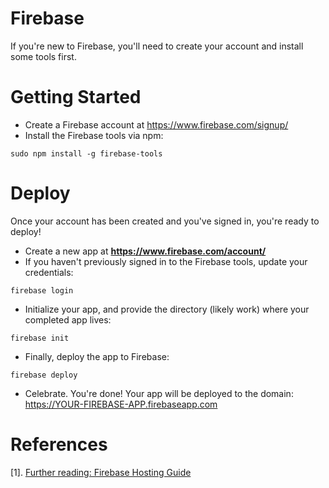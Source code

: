 # Firebase
If you're new to Firebase, you'll need to create your account and install some tools first.

# Getting Started
* Create a Firebase account at https://www.firebase.com/signup/
* Install the Firebase tools via npm: 
```
sudo npm install -g firebase-tools
```

# Deploy
Once your account has been created and you've signed in, you're ready to deploy!

* Create a new app at **https://www.firebase.com/account/**
* If you haven't previously signed in to the Firebase tools, update your credentials: 
```
firebase login
```
* Initialize your app, and provide the directory (likely work) where your completed app lives: 
```
firebase init
```
* Finally, deploy the app to Firebase: 
```
firebase deploy
```
* Celebrate. You're done! Your app will be deployed to the domain: https://YOUR-FIREBASE-APP.firebaseapp.com

# References
[1]. [Further reading: Firebase Hosting Guide](https://www.firebase.com/docs/hosting/guide/)

